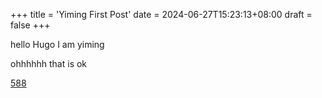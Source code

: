 +++
title = 'Yiming First Post'
date = 2024-06-27T15:23:13+08:00
draft = false
+++

hello Hugo
I am yiming

ohhhhhh
that is ok

[588](\sunset\58.jpg)
